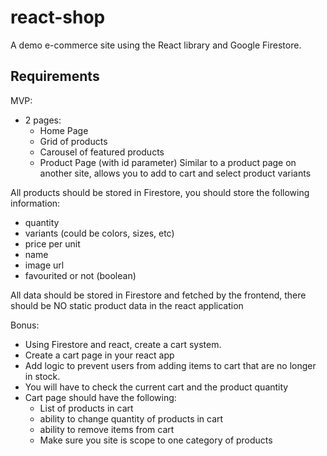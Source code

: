# react-shop

A demo e-commerce site using the React library and Google Firestore.

## Requirements

MVP:

-   2 pages:
    -   Home Page
    -   Grid of products
    -   Carousel of featured products
    -   Product Page (with id parameter) Similar to a product page on another site, allows you to add to cart and select product variants

All products should be stored in Firestore, you should store the following information:

-   quantity
-   variants (could be colors, sizes, etc)
-   price per unit
-   name
-   image url
-   favourited or not (boolean)

All data should be stored in Firestore and fetched by the frontend, there should be NO static product data in the react application

Bonus:

-   Using Firestore and react, create a cart system.
-   Create a cart page in your react app
-   Add logic to prevent users from adding items to cart that are no longer in stock.
-   You will have to check the current cart and the product quantity
-   Cart page should have the following:
    -   List of products in cart
    -   ability to change quantity of products in cart
    -   ability to remove items from cart
    -   Make sure you site is scope to one category of products
